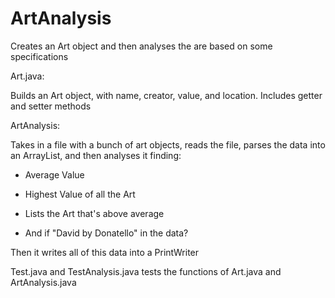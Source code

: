 # ArtAnalysis
Creates an Art object and then analyses the are based on some specifications

Art.java: 

Builds an Art object, with name, creator, value, and location. Includes getter and setter methods

ArtAnalysis: 

Takes in a file with a bunch of art objects, reads the file, parses the data into an ArrayList, and then analyses it finding:

- Average Value

- Highest Value of all the Art

- Lists the Art that's above average

- And if "David by Donatello" in the data?

Then it writes all of this data into a PrintWriter


Test.java and TestAnalysis.java tests the functions of Art.java and ArtAnalysis.java
